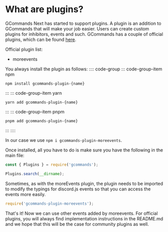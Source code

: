 # What are plugins?

GCommands Next has started to support plugins. A plugin is an addition to GCommands that will make your job easier. Users can create custom plugins for inhibitors, events and such. GCommands has a couple of official plugins, which can be found [here](https://github.com/Garlic-Team/gcommands-plugins/).

Official plugin list:
- moreevents

You always install the plugin as follows:
:::: code-group
::: code-group-item npm

```sh:no-line-numbers
npm install gcommands-plugin-{name}
```

:::
::: code-group-item yarn

```sh:no-line-numbers
yarn add gcommands-plugin-{name}
```

:::
::: code-group-item pnpm

```sh:no-line-numbers
pnpm add gcommands-plugin-{name}
```

:::
::::

In our case we use `npm i gcommands-plugin-moreevents`.

Once installed, all you have to do is make sure you have the following in the main file:
```js
const { Plugins } = require('gcommands');

Plugins.search(__dirname);
```

Sometimes, as with the moreEvents plugin, the plugin needs to be imported to modify the typings for discord.js events so that you can access the events more easily.
```js
require('gcommands-plugin-moreevents');
```

That's it! Now we can use other events added by moreevents. For official plugins, you will always find implementation instructions in the README.md and we hope that this will be the case for community plugins as well.
